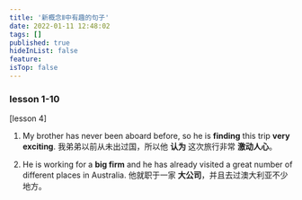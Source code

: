 ```yaml
---
title: '新概念Ⅱ中有趣的句子'
date: 2022-01-11 12:48:02
tags: []
published: true
hideInList: false
feature: 
isTop: false
---
```

### lesson 1-10
[lesson 4]
1. My brother has never been aboard before, so he is **finding** this trip **very exciting**.
我弟弟以前从未出过国，所以他 **认为** 这次旅行非常 **激动人心**。

2. He is working for a **big firm** and he has already visited a great number of different places in Australia.
他就职于一家 **大公司**，并且去过澳大利亚不少地方。
